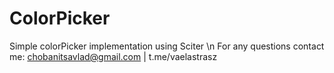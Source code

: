# ColorPicker
 Simple colorPicker implementation using Sciter \n
 For any questions contact me: chobanitsavlad@gmail.com | t.me/vaelastrasz
